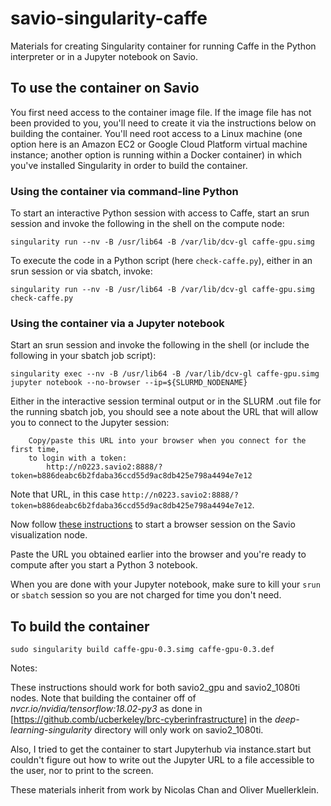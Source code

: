 # savio-singularity-caffe
Materials for creating Singularity container for running Caffe in the Python interpreter or in a Jupyter notebook on Savio.

## To use the container on Savio

You first need access to the container image file. If the image file has not been provided to you, you'll need to create it via the instructions below on building the container. You'll need root access to a Linux machine (one option here is an Amazon EC2 or Google Cloud Platform virtual machine instance; another option is running within a Docker container) in which you've installed Singularity in order to build the container.

### Using the container via command-line Python

To start an interactive Python session with access to Caffe, start an srun session and invoke the following in the shell on the compute node:

```
singularity run --nv -B /usr/lib64 -B /var/lib/dcv-gl caffe-gpu.simg 
```

To execute the code in a Python script (here `check-caffe.py`), either in an srun session or via sbatch, invoke:

```
singularity run --nv -B /usr/lib64 -B /var/lib/dcv-gl caffe-gpu.simg check-caffe.py
```

### Using the container via a Jupyter notebook

Start an srun session and invoke the following in the shell (or include the following in your sbatch job script):

```
singularity exec --nv -B /usr/lib64 -B /var/lib/dcv-gl caffe-gpu.simg jupyter notebook --no-browser --ip=${SLURMD_NODENAME}
```

Either in the interactive session terminal output or in the SLURM .out file for the running sbatch job, you should see a note about the URL that will allow you to connect to the Jupyter session:

```
    Copy/paste this URL into your browser when you connect for the first time,
    to login with a token:
        http://n0223.savio2:8888/?token=b886deabc6b2fdaba36ccd55d9ac8db425e798a4494e7e12
```

Note that URL, in this case `http://n0223.savio2:8888/?token=b886deabc6b2fdaba36ccd55d9ac8db425e798a4494e7e12`.

Now follow [these instructions](https://research-it.berkeley.edu/services/high-performance-computing/using-brc-visualization-node-realvnc) to start a browser session on the Savio visualization node.

Paste the URL you obtained earlier into the browser and you're ready to compute after you start a Python 3 notebook.

 When you are done with your Jupyter notebook, make sure to kill your `srun` or `sbatch` session so you are not charged for time you don't need. 

## To build the container

```
sudo singularity build caffe-gpu-0.3.simg caffe-gpu-0.3.def
```

Notes:

These instructions should work for both savio2_gpu and savio2_1080ti nodes. Note that building the container off of *nvcr.io/nvidia/tensorflow:18.02-py3* as done in [https://github.comb/ucberkeley/brc-cyberinfrastructure] in the *deep-learning-singularity* directory will only work on savio2_1080ti.

Also, I tried to get the container to start Jupyterhub via instance.start but couldn't figure out how to write out the Jupyter URL to a file accessible to the user, nor to print to the screen.

These materials inherit from work by Nicolas Chan and Oliver Muellerklein.
